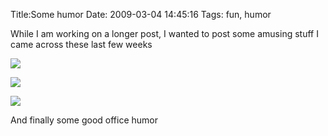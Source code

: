 Title:Some humor
Date: 2009-03-04 14:45:16
Tags: fun, humor

While I am working on a longer post, I wanted to post some amusing stuff I
came across these last few weeks

  

[ ![](/biblesw2-300x240.jpg)](/biblesw2.jpg)

  

![](/12178467962062-286x300.jpg)

  

![](/1226780627275-240x300.jpg)

  

And finally some good office humor

